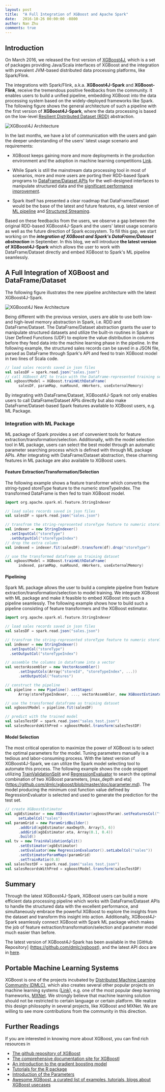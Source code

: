 ```yaml
---
layout: post
title:  "A Full Integration of XGBoost and Apache Spark"
date:   2016-10-26 00:00:00 -0800
author: Nan Zhu
comments: true
---
```

## Introduction 

On March 2016, we released the first version of [XGBoost4J](http://dmlc.ml/2016/03/14/xgboost4j-portable-distributed-xgboost-in-spark-flink-and-dataflow.html), which is a set of packages providing Java/Scala interfaces of XGBoost and the integration with prevalent JVM-based distributed data processing platforms, like Spark/Flink. 

The integrations with Spark/Flink, a.k.a. <b>XGBoost4J-Spark</b> and <b>XGBoost-Flink</b>, receive the tremendous positive feedbacks from the community. It enables users to build a unified pipeline, embedding  XGBoost into the data processing system based on the widely-deployed frameworks like Spark. The following figure shows the general architecture of such a pipeline with the first version of <b>XGBoost4J-Spark</b>, where the data processing is based on the low-level [Resilient Distributed Dataset (RDD)](http://spark.apache.org/docs/latest/programming-guide.html#resilient-distributed-datasets-rdds) abstraction.

![XGBoost4J Architecture](https://raw.githubusercontent.com/dmlc/web-data/master/xgboost/unified_pipeline.png)

In the last months, we have a lot of communication with the users and gain the deeper understanding of the users' latest usage scenario and requirements:

* XGBoost keeps gaining more and more deployments in the production environment and the adoption in machine learning competitions [Link](http://datascience.la/xgboost-workshop-and-meetup-talk-with-tianqi-chen/).

* While Spark is still the mainstream data processing tool in most of scenarios, more and more users are porting their RDD-based Spark programs to [DataFrame/Dataset APIs](http://spark.apache.org/docs/latest/sql-programming-guide.html) for the well-designed interfaces to manipulate structured data and the [significant performance improvement](https://databricks.com/blog/2016/07/26/introducing-apache-spark-2-0.html).

* Spark itself has presented a clear roadmap that DataFrame/Dataset would be the base of the latest and future features, e.g. latest version of [ML pipeline](http://spark.apache.org/docs/latest/ml-guide.html) and [Structured Streaming](http://spark.apache.org/docs/latest/structured-streaming-programming-guide.html). 

Based on these feedbacks from the users, we observe a gap between the original RDD-based XGBoost4J-Spark and the users' latest usage scenario as well as the future direction of Spark ecosystem. To fill this gap, we start working on the <b><i>integration of XGBoost and Spark's DataFrame/Dataset abstraction</i></b> in September. In this blog, we will introduce <b>the latest version of XGBoost4J-Spark</b> which allows the user to work with DataFrame/Dataset directly and embed XGBoost to Spark's ML pipeline seamlessly. 


## A Full Integration of XGBoost and DataFrame/Dataset

The following figure illustrates the new pipeline architecture with the latest XGBoost4J-Spark. 

![XGBoost4J New Architecture](https://raw.githubusercontent.com/dmlc/web-data/master/xgboost/unified_pipeline_new.png)

Being different with the previous version, users are able to use both low- and high-level memory abstraction in Spark, i.e. RDD and DataFrame/Dataset. The DataFrame/Dataset abstraction grants the user to manipulate structured datasets and utilize the built-in routines in Spark or User Defined Functions (UDF) to explore the value distribution in columns before they feed data into the machine learning phase in the pipeline. In the following example, the structured sales records can be saved in a JSON file, parsed as DataFrame through Spark's API and feed to train XGBoost model in two lines of Scala code.

```scala
// load sales records saved in json files
val salesDF = spark.read.json("sales.json")
// call XGBoost API to train with the DataFrame-represented training set
val xgboostModel = XGBoost.trainWithDataFrame(
      salesDF, paramMap, numRound, nWorkers, useExternalMemory)
```

By integrating with DataFrame/Dataset, XGBoost4J-Spark not only enables users to call DataFrame/Dataset APIs directly but also make  DataFrame/Dataset-based Spark features available to XGBoost users, e.g. ML Package.

### Integration with ML Package

ML package of Spark provides a set of convenient tools for feature extraction/transformation/selection. Additionally, with the model selection tool in ML package, users can select the best model through an automatic parameter searching process which is defined with through ML package APIs. After integrating with DataFrame/Dataset abstraction, these charming features in ML package are also available to XGBoost users.

#### Feature Extraction/Transformation/Selection

The following example shows a feature transformer which converts the string-typed storeType feature to the numeric storeTypeIndex. The transformed DataFrame is then fed to train XGBoost model.

```scala
import org.apache.spark.ml.feature.StringIndexer

// load sales records saved in json files
val salesDF = spark.read.json("sales.json")

// transfrom the string-represented storeType feature to numeric storeTypeIndex
val indexer = new StringIndexer()
  .setInputCol("storeType")
  .setOutputCol("storeTypeIndex")
// drop the extra column
val indexed = indexer.fit(salesDF).transform(df).drop("storeType")

// use the transformed dataframe as training dataset
val xgboostModel = XGBoost.trainWithDataFrame(
      indexed, paramMap, numRound, nWorkers, useExternalMemory)
```

#### Pipelining

Spark ML package allows the user to build a complete pipeline from feature extraction/transformation/selection to model training. We integrate XGBoost with ML package and make it feasible to embed XGBoost into such a pipeline seamlessly. The following example shows how to build such a pipeline consisting of feature transformers and the XGBoost estimator.

```scala
import org.apache.spark.ml.feature.StringIndexer

// load sales records saved in json files
val salesDF = spark.read.json("sales.json")

// transfrom the string-represented storeType feature to numeric storeTypeIndex
val indexer = new StringIndexer()
  .setInputCol("storeType")
  .setOutputCol("storeTypeIndex")

// assemble the columns in dataframe into a vector
val vectorAssembler = new VectorAssembler()
      .setInputCols(Array("storeId", "storeTypeIndex", ...))
      .setOutputCol("features")

// construct the pipeline       
val pipeline = new Pipeline().setStages(
      Array(storeTypeIndexer, ..., vectorAssembler, new XGBoostEstimator(Map[String, Any]("num_rounds" -> 100)))

// use the transformed dataframe as training dataset
val xgboostModel = pipeline.fit(salesDF)

// predict with the trained model
val salesTestDF = spark.read.json("sales_test.json")
val salesRecordsWithPred = xgboostModel.transform(salesTestDF)

```

#### Model Selection

The most critical operation to maximize the power of XGBoost is to select the optimal parameters for the model. Tuning parameters manually is a tedious and labor-consuming process. With the latest version of XGBoost4J-Spark, we can utilize the Spark model selecting tool to automate this process. The following example shows the code snippet utilizing [TrainValidationSplit](http://spark.apache.org/docs/latest/api/scala/index.html#org.apache.spark.ml.tuning.TrainValidationSplit) and [RegressionEvaluator](http://spark.apache.org/docs/latest/api/scala/index.html#org.apache.spark.ml.evaluation.RegressionEvaluator) to search the optimal combination of two XGBoost parameters, [max_depth and eta] (https://github.com/dmlc/xgboost/blob/master/doc/parameter.md). The model producing the minimum cost function value defined by RegressionEvaluator is selected and used to generate the prediction for the test set.

```scala
// create XGBoostEstimator 
val xgbEstimator = new XGBoostEstimator(xgboostParam).setFeaturesCol("features").
      setLabelCol("sales")
val paramGrid = new ParamGridBuilder()
      .addGrid(xgbEstimator.maxDepth, Array(5, 6))
      .addGrid(xgbEstimator.eta, Array(0.1, 0.4))
      .build()
val tv = new TrainValidationSplit()
      .setEstimator(xgbEstimator)
      .setEvaluator(new RegressionEvaluator().setLabelCol("sales"))
      .setEstimatorParamMaps(paramGrid)
      .setTrainRatio(0.8)  
val salesTestDF = spark.read.json("sales_test.json")
val salesRecordsWithPred = xgboostModel.transform(salesTestDF)
```

## Summary

Through the latest XGBoost4J-Spark, XGBoost users can build a more efficient data processing pipeline which works with DataFrame/Dataset APIs to handle the structured data with the excellent performance, and simultaneously embrace the powerful XGBoost to explore the insights from the dataset and transform this insight into action. Additionally, XGBoost4J-Spark seamlessly connect XGBoost with Spark ML package which makes the job of feature extraction/transformation/selection and parameter model much easier than before.

The latest version of XGBoost4J-Spark has been available in the [GitHub Repository] (https://github.com/dmlc/xgboost), and the latest API docs are in [here](http://xgboost.readthedocs.io/en/latest/jvm/index.html).


## Portable Machine Learning Systems

XGBoost is one of the projects incubated by [Distributed Machine Learning Community (DMLC)](http://dmlc.ml/), which also creates several other popular projects on machine learning systems ([Link](https://github.com/dmlc/)), e.g. one of the most popular deep learning frameworks, [MXNet](http://mxnet.io/). We strongly believe that machine learning solution should not be restricted to certain language or certain platform. We realize this design philosophy in several projects, like XGBoost and MXNet. We are willing to see more contributions from the community in this direction.


## Further Readings

If you are interested in knowing more about XGBoost, you can find rich resources in

- [The github repository of XGBoost](https://github.com/dmlc/xgboost)
- [The comprehensive documentation site for XGBoostl](http://xgboost.readthedocs.org/en/latest/index.html)
- [An introduction to the gradient boosting model](http://xgboost.readthedocs.org/en/latest/model.html)
- [Tutorials for the R package](xgboost.readthedocs.org/en/latest/R-package/index.html)
- [Introduction of the Parameters](http://xgboost.readthedocs.org/en/latest/parameter.html)
- [Awesome XGBoost, a curated list of examples, tutorials, blogs about XGBoost usecases](https://github.com/dmlc/xgboost/tree/master/demo)


